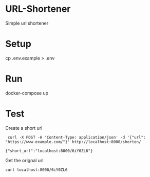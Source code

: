 # URL-Shortener
Simple url shortener

# Setup

cp .env.example > .env

# Run

docker-compose up


# Test 

Create a short url
```
 curl -X POST -H 'Content-Type: application/json' -d '{"url": "https://www.example.com/"}' http://localhost:8000/shorten/
```

`{"short_url":"localhost:8000/6iY0ZL6"}`

Get the orignal url
```
curl localhost:8000/6iY0ZL6
```